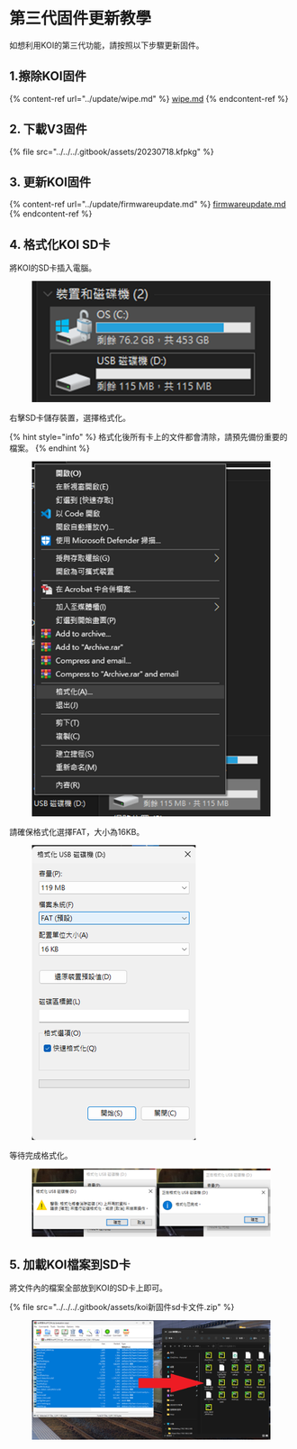 # 第三代固件更新教學

如想利用KOI的第三代功能，請按照以下步驟更新固件。

## 1.擦除KOI固件

{% content-ref url="../update/wipe.md" %}
[wipe.md](../update/wipe.md)
{% endcontent-ref %}

## 2. 下載V3固件

{% file src="../../../.gitbook/assets/20230718.kfpkg" %}

## 3. 更新KOI固件

{% content-ref url="../update/firmwareupdate.md" %}
[firmwareupdate.md](../update/firmwareupdate.md)
{% endcontent-ref %}

## 4. 格式化KOI SD卡

將KOI的SD卡插入電腦。

<figure><img src="../../../.gitbook/assets/image (25).png" alt=""><figcaption></figcaption></figure>

右擊SD卡儲存裝置，選擇格式化。

{% hint style="info" %}
格式化後所有卡上的文件都會清除，請預先備份重要的檔案。
{% endhint %}

<figure><img src="../../../.gitbook/assets/image (26).png" alt=""><figcaption></figcaption></figure>

請確保格式化選擇FAT，大小為16KB。

<figure><img src="../../../.gitbook/assets/image (27).png" alt=""><figcaption></figcaption></figure>

等待完成格式化。

<figure><img src="../../../.gitbook/assets/image (28).png" alt=""><figcaption></figcaption></figure>

## 5. 加載KOI檔案到SD卡

將文件內的檔案全部放到KOI的SD卡上即可。

{% file src="../../../.gitbook/assets/koi新固件sd卡文件.zip" %}

<figure><img src="../../../.gitbook/assets/Screenshot 2023-08-11 173711.png" alt=""><figcaption></figcaption></figure>
